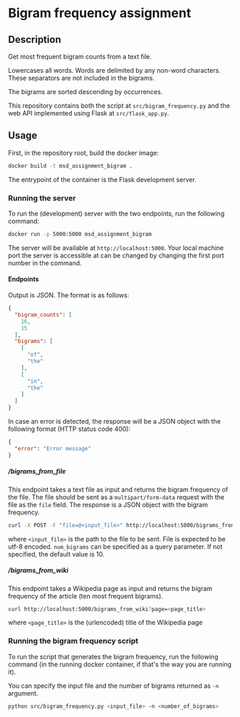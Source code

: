 # Bigram frequency assignment

## Description

Get most frequent bigram counts from a text file.

Lowercases all words. Words are delimited by any non-word characters. These separators are
not included in the bigrams.

The bigrams are sorted descending by occurrences. 

This repository contains both the script at `src/bigram_frequency.py` and the web API implemented using Flask at `src/flask_app.py`.

## Usage

First, in the repository root, build the docker image:

```bash
docker build -t msd_assignment_bigram .
```

The entrypoint of the container is the Flask development server.

### Running the server

To run the (development) server with the two endpoints, run the following command:

```bash
docker run -p 5000:5000 msd_assignment_bigram
```

The server will be available at `http://localhost:5000`. Your local machine port the server is accessible at can be changed
by changing the first port number in the command.

#### Endpoints

Output is JSON. The format is as follows:

```json
{
  "bigram_counts": [
    16,
    15
  ],
  "bigrams": [
    [
      "of",
      "the"
    ],
    [
      "in",
      "the"
    ]
  ]  
}
```

In case an error is detected, the response will be a JSON object with the following format (HTTP status code 400):

```json
{
  "error": "Error message"
}
```

##### /bigrams_from_file


This endpoint takes a text file as input and returns the bigram frequency of the file. The file should be sent as a
`multipart/form-data` request with the file as the `file` field. The response is a JSON object with the bigram frequency.

```bash
curl -X POST -F "file=@<input_file>" http://localhost:5000/bigrams_from_file
```

where `<input_file>` is the path to the file to be sent. File is expected to be utf-8 encoded. `num_bigrams` can be specified
as a query parameter. If not specified, the default value is 10.

##### /bigrams_from_wiki

This endpoint takes a Wikipedia page as input and returns the bigram frequency of the article (ten most frequent bigrams).

```bash
curl http://localhost:5000/bigrams_from_wiki?page=<page_title>
```

where `<page_title>` is the (urlencoded) title of the Wikipedia page

### Running the bigram frequency script

To run the script that generates the bigram frequency, run the following command (in the running docker container, if that's the
way you are running it).

You can specify the input file and the number of bigrams returned as `-n` argument.

```bash
python src/bigram_frequency.py <input_file> -n <number_of_bigrams>
```
